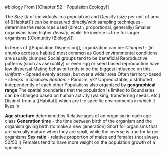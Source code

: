 #biology 
From [[Chapter 52 - Population Ecology]]

The *Size* (# of individuals in a population) and *Density* (size per unit of area of [[Habitat]]) can be measured directly/with sampling techniques - determine the resources used (directly proportional, generally)
	Smaller organisms have higher *density*, while the inverse is true for larger organisms
[[Comunity (Biology)]]

In terms of [[Population Dispersion]], organization can be:
	*Clumped* - (in chunks across a habitat)
		most common as
			Good environmental conditions are usually clumped
			Social groups tend to be beneficial
			Reproductive patterns (such as asexuality) or even egg or seed based reproduction have low dispersal
			Mating behavior tends to be the biggest influence on this
	*Uniform* - Spread evenly across, but over a wider area
		Often territory-based - checks 'n balances
	*Random* - Random, yk?
		Unpredictable, distributed independently of each other
Populations also organized by **geographical range**
	The spatial boundaries that the population is limited to
		Boundaries can be changed based on human activity (walking, transferring seeds. etc.)
	Distinct from a [[Habitat]] which are the specific environments in which it lives in
	
**Age structure** determined by
	Relative ages of an organism in each age class
**Generation time** - the time between birth of the organism and the organism giving birth (to make a new generation)
	Short for organisms that are sexually mature when they are small, while the inverse is true for larger organisms
**Sex ratio** - relative proportion of males and females (not always 50/50 :) 
	Females tend to have more weight on the population growth of a species

